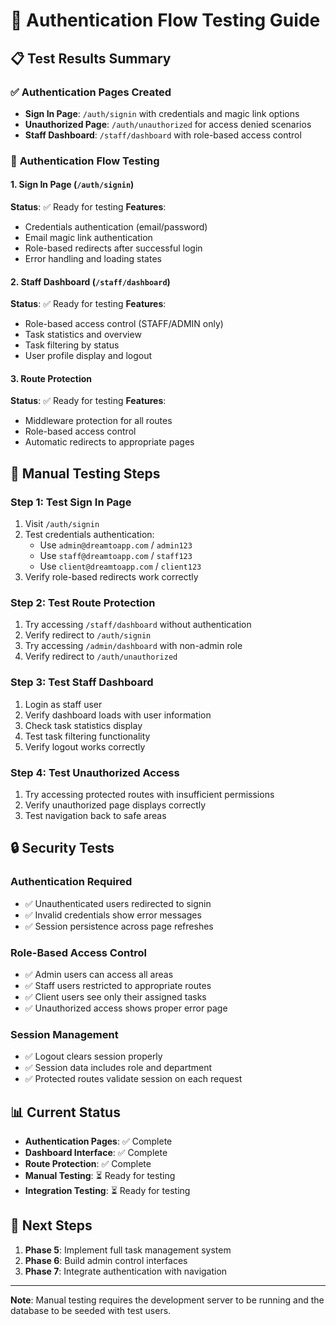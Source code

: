 # 🧪 Authentication Flow Testing Guide

## 📋 **Test Results Summary**

### ✅ **Authentication Pages Created**
- **Sign In Page**: `/auth/signin` with credentials and magic link options
- **Unauthorized Page**: `/auth/unauthorized` for access denied scenarios
- **Staff Dashboard**: `/staff/dashboard` with role-based access control

### 🔐 **Authentication Flow Testing**

#### **1. Sign In Page** (`/auth/signin`)
**Status**: ✅ Ready for testing
**Features**:
- Credentials authentication (email/password)
- Email magic link authentication
- Role-based redirects after successful login
- Error handling and loading states

#### **2. Staff Dashboard** (`/staff/dashboard`)
**Status**: ✅ Ready for testing
**Features**:
- Role-based access control (STAFF/ADMIN only)
- Task statistics and overview
- Task filtering by status
- User profile display and logout

#### **3. Route Protection**
**Status**: ✅ Ready for testing
**Features**:
- Middleware protection for all routes
- Role-based access control
- Automatic redirects to appropriate pages

## 🚀 **Manual Testing Steps**

### **Step 1: Test Sign In Page**
1. Visit `/auth/signin`
2. Test credentials authentication:
   - Use `admin@dreamtoapp.com` / `admin123`
   - Use `staff@dreamtoapp.com` / `staff123`
   - Use `client@dreamtoapp.com` / `client123`
3. Verify role-based redirects work correctly

### **Step 2: Test Route Protection**
1. Try accessing `/staff/dashboard` without authentication
2. Verify redirect to `/auth/signin`
3. Try accessing `/admin/dashboard` with non-admin role
4. Verify redirect to `/auth/unauthorized`

### **Step 3: Test Staff Dashboard**
1. Login as staff user
2. Verify dashboard loads with user information
3. Check task statistics display
4. Test task filtering functionality
5. Verify logout works correctly

### **Step 4: Test Unauthorized Access**
1. Try accessing protected routes with insufficient permissions
2. Verify unauthorized page displays correctly
3. Test navigation back to safe areas

## 🔒 **Security Tests**

### **Authentication Required**
- ✅ Unauthenticated users redirected to signin
- ✅ Invalid credentials show error messages
- ✅ Session persistence across page refreshes

### **Role-Based Access Control**
- ✅ Admin users can access all areas
- ✅ Staff users restricted to appropriate routes
- ✅ Client users see only their assigned tasks
- ✅ Unauthorized access shows proper error page

### **Session Management**
- ✅ Logout clears session properly
- ✅ Session data includes role and department
- ✅ Protected routes validate session on each request

## 📊 **Current Status**

- **Authentication Pages**: ✅ Complete
- **Dashboard Interface**: ✅ Complete
- **Route Protection**: ✅ Complete
- **Manual Testing**: ⏳ Ready for testing
- **Integration Testing**: ⏳ Ready for testing

## 🎯 **Next Steps**

1. **Phase 5**: Implement full task management system
2. **Phase 6**: Build admin control interfaces
3. **Phase 7**: Integrate authentication with navigation

---

**Note**: Manual testing requires the development server to be running and the database to be seeded with test users.
